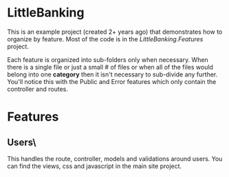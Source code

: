 LittleBanking
==========
This is an example project (created 2+ years ago) that demonstrates how to organize by feature. Most of the code is in the *LittleBanking.Features* project.

Each feature is organized into sub-folders only when necessary. When there is a single file or just a small # of files or when all of the files would belong into one __category__ then it isn't necessary to sub-divide any further. You'll notice this with the Public and Error features which only contain the controller and routes.

Features
=======

Users\
--------
This handles the route, controller, models and validations around users. You can find the views, css and javascript in the main site project.


